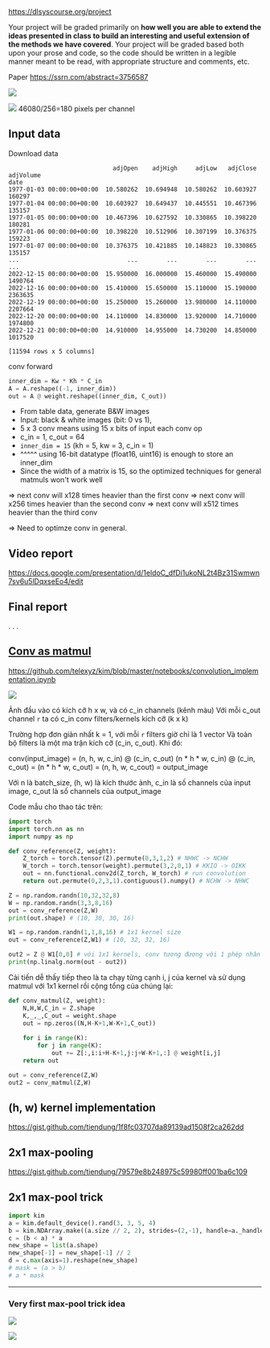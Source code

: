 https://dlsyscourse.org/project

Your project will be graded primarily on __how well you are able to extend the ideas presented in class to build an interesting and useful extension of the methods we have covered__. Your project will be graded based both upon your prose and code, so the code should be written in a legible manner meant to be read, with appropriate structure and comments, etc.


Paper https://ssrn.com/abstract=3756587

![](files/project-00.png)

![](files/project.png)
46080/256=180 pixels per channel

## Input data

Download data
```
                             adjOpen    adjHigh     adjLow   adjClose  adjVolume
date
1977-01-03 00:00:00+00:00  10.580262  10.694948  10.580262  10.603927     160297
1977-01-04 00:00:00+00:00  10.603927  10.649437  10.445551  10.467396     135157
1977-01-05 00:00:00+00:00  10.467396  10.627592  10.330865  10.398220     180281
1977-01-06 00:00:00+00:00  10.398220  10.512906  10.307199  10.376375     159223
1977-01-07 00:00:00+00:00  10.376375  10.421885  10.148823  10.330865     135157
...                              ...        ...        ...        ...        ...
2022-12-15 00:00:00+00:00  15.950000  16.000000  15.460000  15.490000    1490764
2022-12-16 00:00:00+00:00  15.410000  15.650000  15.110000  15.190000    2363635
2022-12-19 00:00:00+00:00  15.250000  15.260000  13.980000  14.110000    2207664
2022-12-20 00:00:00+00:00  14.110000  14.830000  13.920000  14.710000    1974800
2022-12-21 00:00:00+00:00  14.910000  14.955000  14.730200  14.850000    1017520

[11594 rows x 5 columns]
```

conv forward
```py
inner_dim = Kw * Kh * C_in
A = A.reshape((-1, inner_dim))
out = A @ weight.reshape((inner_dim, C_out))
```

- From table data, generate B&W images
- Input: black & white images (bit: 0 vs 1), 
- 5 x 3 conv means using 15 x bits of input each conv op
- c_in = 1, c_out = 64
- `inner_dim = 15` (kh = 5, kw = 3, c_in = 1)
- ^^^^^ using 16-bit datatype (float16, uint16) is enough to store an inner_dim
- Since the width of a matrix is 15, so the optimized techniques for general matmuls won't work well

=> next conv will x128 times heavier than the first conv
=> next conv will x256 times heavier than the second conv
=> next conv will x512 times heavier than the third conv

=> Need to optimze conv in general.

## Video report
https://docs.google.com/presentation/d/1eldoC_dfDi1ukoNL2t4Bz31Swmwn7sv6u5lDqxseEo4/edit

## Final report

. . .


## [Conv as matmul](https://youtu.be/7kclgMIcMq0?t=1581)

https://github.com/telexyz/kim/blob/master/notebooks/convolution_implementation.ipynb

![](files/conv-as-matmul.png)

Ảnh đầu vào có kích cỡ h x w, và có c_in channels (kênh màu)
Với mỗi c_out channel `r` ta có c_in conv filters/kernels kích cỡ (k x k)

Trường hợp đơn giản nhất k = 1, với mỗi `r` filters giờ chỉ là 1 vector
Và toàn bộ filters là một ma trận kích cỡ (c_in, c_out). Khi đó:

conv(input_image) = 
(n, h, w, c_in) @ (c_in, c_out)
(n * h * w, c_in) @ (c_in, c_out) = 
(n * h * w, c_out) =
(n, h, w, c_cout) =
output_image

Với n là batch_size, (h, w) là kích thước ảnh, 
c_in là số channels của input image, c_out là số channels của output_image

Code mẫu cho thao tác trên:
```py
import torch
import torch.nn as nn
import numpy as np

def conv_reference(Z, weight):
    Z_torch = torch.tensor(Z).permute(0,3,1,2) # NHWC -> NCHW 
    W_torch = torch.tensor(weight).permute(3,2,0,1) # KKIO -> OIKK
    out = nn.functional.conv2d(Z_torch, W_torch) # run convolution
    return out.permute(0,2,3,1).contiguous().numpy() # NCHW -> NHWC

Z = np.random.randn(10,32,32,8)
W = np.random.randn(3,3,8,16)
out = conv_reference(Z,W)
print(out.shape) # (10, 30, 30, 16)

W1 = np.random.randn(1,1,8,16) # 1x1 kernel size
out = conv_reference(Z,W1) # (10, 32, 32, 16)

out2 = Z @ W1[0,0] # với 1x1 kernels, conv tương đương với 1 phép nhân ma trận
print(np.linalg.norm(out - out2))
```

Cải tiến dễ thấy tiếp theo là ta chạy từng cạnh i, j của kernel và sử dụng matmul với 1x1 kernel rồi cộng tổng của chúng lại:
```py
def conv_matmul(Z, weight):
    N,H,W,C_in = Z.shape
    K,_,_,C_out = weight.shape
    out = np.zeros((N,H-K+1,W-K+1,C_out))
    
    for i in range(K):
        for j in range(K):
            out += Z[:,i:i+H-K+1,j:j+W-K+1,:] @ weight[i,j]
    return out

out = conv_reference(Z,W)
out2 = conv_matmul(Z,W)
```
## (h, w) kernel implementation
https://gist.github.com/tiendung/1f8fc03707da89139ad1508f2ca262dd

## 2x1 max-pooling
https://gist.github.com/tiendung/79579e8b248975c59980ff001ba6c109

## 2x1 max-pool trick
```py
import kim
a = kim.default_device().rand(3, 3, 5, 4)
b = kim.NDArray.make((a.size // 2, 2), strides=(2,-1), handle=a._handle, offset=a._offset + 1)
c = (b < a) * a
new_shape = list(a.shape)
new_shape[-1] = new_shape[-1] // 2
d = c.max(axis=1).reshape(new_shape)
# mask = (a > b)
# a * mask
```

- - -

### Very first max-pool trick idea

![](files/project1.jpg)

![](files/project2.jpg)